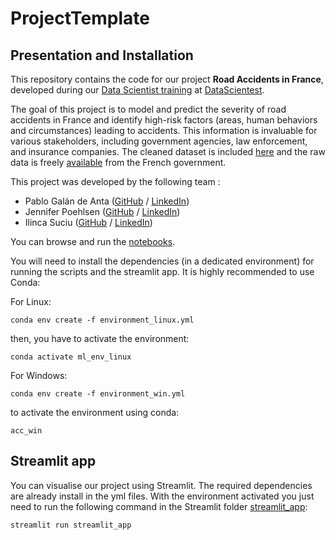 # ProjectTemplate

## Presentation and Installation

This repository contains the code for our project **Road Accidents in France**, developed during our [Data Scientist training](https://datascientest.com/en/data-scientist-course) at [DataScientest](https://datascientest.com/).

The goal of this project is to model and predict the severity of road accidents in France and identify high-risk factors (areas, human behaviors and circumstances) leading to accidents. This information is invaluable for various stakeholders, including government agencies, law enforcement, and insurance companies. The cleaned dataset is included [here](./data) and the raw data is freely [available](https://www.data.gouv.fr/en/datasets/bases-de-donnees-annuelles-des-accidents-corporels-de-la-circulation-routiere-annees-de-2005-a-2022/) from the French government.

This project was developed by the following team :

- Pablo Galán de Anta ([GitHub](https://github.com/gdapablo) / [LinkedIn](http://www.linkedin.com/in/pablo-gal%C3%A1n-297075150))
- Jennifer Poehlsen ([GitHub](https://github.com/jpoehlsen) / [LinkedIn](http://linkedin.com/in/jennifer-poehlsen-0aa7a825/))
- Ilinca Suciu ([GitHub](https://github.com/ili-s) / [LinkedIn](http://www.linkedin.com/in/ili-s))

You can browse and run the [notebooks](./notebooks). 

You will need to install the dependencies (in a dedicated environment) for running the scripts and the streamlit app. It is highly recommended to use Conda:

For Linux:
```
conda env create -f environment_linux.yml
```

then, you have to activate the environment:
```
conda activate ml_env_linux
```

For Windows:
```
conda env create -f environment_win.yml
```
to activate the environment using conda:
```
acc_win
```

## Streamlit app

You can visualise our project using Streamlit. The required dependencies are already install in the yml files. With the environment activated you just need to run the following command in the Streamlit folder [streamlit_app](./streamlit_app):

```
streamlit run streamlit_app
```
